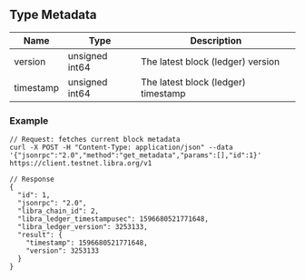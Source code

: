 ## Type Metadata


| Name      | Type           | Description                                   |
|-----------|----------------|-----------------------------------------------|
| version   | unsigned int64 | The latest block (ledger) version             |
| timestamp | unsigned int64 | The latest block (ledger) timestamp           |


### Example


```
// Request: fetches current block metadata
curl -X POST -H "Content-Type: application/json" --data '{"jsonrpc":"2.0","method":"get_metadata","params":[],"id":1}' https://client.testnet.libra.org/v1

// Response
{
  "id": 1,
  "jsonrpc": "2.0",
  "libra_chain_id": 2,
  "libra_ledger_timestampusec": 1596680521771648,
  "libra_ledger_version": 3253133,
  "result": {
    "timestamp": 1596680521771648,
    "version": 3253133
  }
}
```
